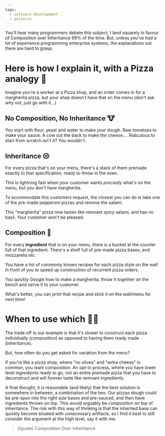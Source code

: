 ```yaml
---
tags:
  - software-development
  - patterns
---
```


You'll hear many programmers debate this subject, I land squarely in favour of Composition over Inheritance 99% of the time. But, unless you've had a lot of experience programming enterprise systems, the explanations out there are hard to grasp.

# Here is how I explain it, with a Pizza analogy 🍕

Imagine you're a worker at a Pizza shop, and an order comes in for a margherita pizza, but your shop doesn't have that on the menu (don't ask *why not*, just go with it...)

## No Composition, No Inheritance 🐮

You start with flour, yeast and water to make your dough. Raw tomatoes to make your sauce. A cow out the back to make the cheese.... Ridiculous to start from scratch isn't it? You wouldn't.

## Inheritance 😒

For every pizza that's on your menu, there's a stack of them premade exactly to that specification,  ready to throw in the oven. 

This is lightning fast when your customer wants *precisely* what's on the menu, but you don't have margherita.

To accommodate this customers request, the closest you can do is take one of the pre-made pepperoni pizzas and remove the salami. 

This "margherita" pizza now tastes like remnant spicy salami, and has no basil. Your customer won't be pleased.

## Composition 🥰

For every **ingredient** that is on your menu, there is a bucket at the counter full of that ingredient. There's a shelf full of pre-made pizza bases, and mozzarella etc.

You have a list of commonly known recipes for each pizza style on the wall in front of you to speed up construction of recurrent pizza orders.

You quickly Google how to make a margherita, throw it together on the bench and serve it to your customer. 

What's better, you can print that recipe and stick it on the wall/menu for next time!

# When to use which 🤷‍♀️

The trade off in our example is that it's slower to construct each pizza individually (composition) as opposed to having them ready made (inheritance).

But, how often do you get asked for variation from the menu? 

If you're like a pizza shop, where "no olives" and "extra cheese" is common, you want composition. An opt-in process, where you have lower level *ingredients* ready to go, not an entire premade pizza that you have to deconstruct and will forever taste like remnant ingredients.

A final thought, it is reasonable (and likely) that the best solution is somewhere in between, a combination of the two. Our pizzas dough could be pre-spun into the right size bases and pre-sauced, and then have ingredients thrown on top. This would arguably be composition on top of inheritance.
The risk with this way of thinking is that the inherited base can quickly become bloated with unnecessary artifacts, so I find it best to still consider the argument at the high level, say it with me:

>[!quote] Composition Over Inheritance
